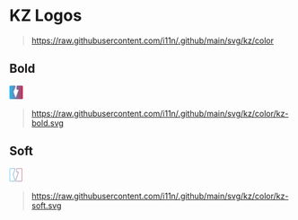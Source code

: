 # KZ Logos

> https://raw.githubusercontent.com/i11n/.github/main/svg/kz/color

## Bold

<img height="24" src="./kz-bold.svg">

> https://raw.githubusercontent.com/i11n/.github/main/svg/kz/color/kz-bold.svg

## Soft

<img height="24" src="./kz-soft.svg">

> https://raw.githubusercontent.com/i11n/.github/main/svg/kz/color/kz-soft.svg
